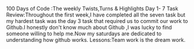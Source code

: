 100 Days of Code :The weekly Twists,Turns & Highlights
Day 1- 7
Task Review:Throughout the first week,I have completed all the seven task but my hardest task was the day 3 task that required us to commit our work to Github.I honestly don't know much about Github ,I was lucky to find someone willing to help me.Now my saturdays are dedicated to understanding how github works.
Lessons:Team work is the dream work.
